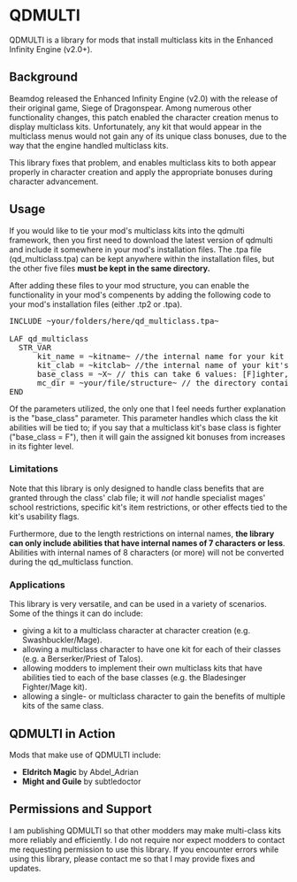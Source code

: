 # QDMULTI
QDMULTI is a library for mods that install multiclass kits in the Enhanced Infinity Engine (v2.0+). 

## Background
Beamdog released the Enhanced Infinity Engine (v2.0) with the release of their original game, Siege of Dragonspear. Among numerous other functionality changes, this patch enabled the character creation menus to display multiclass kits. Unfortunately, any kit that would appear in the multiclass menus would not gain any of its unique class bonuses, due to the way that the engine handled multiclass kits. 

This library fixes that problem, and enables multiclass kits to both appear properly in character creation and apply the appropriate bonuses during character advancement. 

## Usage
If you would like to tie your mod's multiclass kits into the qdmulti framework, then you first need to download the latest version of qdmulti and include it somewhere in your mod's installation files. The .tpa file (qd_multiclass.tpa) can be kept anywhere within the installation files, but the other five files **must be kept in the same directory.** 

After adding these files to your mod structure, you can enable the functionality in your mod's compenents by adding the following code to your mod's installation files (either .tp2 or .tpa). 

<pre>
INCLUDE ~your/folders/here/qd_multiclass.tpa~ 

LAF qd_multiclass
  STR_VAR 
      kit_name = ~kitname~ //the internal name for your kit (e.g. QDMAGUS) 
      kit_clab = ~kitclab~ //the internal name of your kit's clab file, without the .2da extension
      base_class = ~X~ // this can take 6 values: [F]ighter, [P]riest, [D]ruid, [R]anger, [M]age, [T]hief
      mc_dir = ~your/file/structure~ // the directory containing the five files, as noted above
END 
</pre>

Of the parameters utilized, the only one that I feel needs further explanation is the "base_class" parameter. This parameter handles which class the kit abilities will be tied to; if you say that a multiclass kit's base class is fighter ("base_class = F"), then it will gain the assigned kit bonuses from increases in its fighter level. 

### Limitations
Note that this library is only designed to handle class benefits that are granted through the class' clab file; it will *not* handle specialist mages' school restrictions, specific kit's item restrictions, or other effects tied to the kit's usability flags. 

Furthermore, due to the length restrictions on internal names, **the library can only include abilities that have internal names of 7 characters or less**. Abilities with internal names of 8 characters (or more) will not be converted during the qd_multiclass function. 

### Applications
This library is very versatile, and can be used in a variety of scenarios. Some of the things it can do include: 
* giving a kit to a multiclass character at character creation (e.g. Swashbuckler/Mage). 
* allowing a multiclass character to have one kit for each of their classes (e.g. a Berserker/Priest of Talos). 
* allowing modders to implement their own multiclass kits that have abilities tied to each of the base classes (e.g. the Bladesinger Fighter/Mage kit). 
* allowing a single- or multiclass character to gain the benefits of multiple kits of the same class. 

## QDMULTI in Action
Mods that make use of QDMULTI include: 
* **Eldritch Magic** by Abdel_Adrian 
* **Might and Guile** by subtledoctor 

## Permissions and Support 
I am publishing QDMULTI so that other modders may make multi-class kits more reliably and efficiently. I do not require nor expect modders to contact me requesting permission to use this library. If you encounter errors while using this library, please contact me so that I may provide fixes and updates. 
